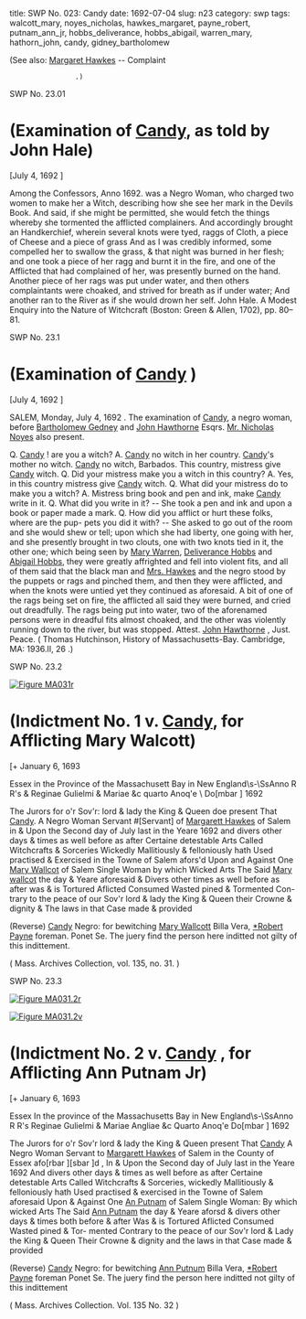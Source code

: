 title: SWP No. 023: Candy
date: 1692-07-04
slug: n23
category: swp
tags: walcott_mary, noyes_nicholas, hawkes_margaret, payne_robert, putnam_ann_jr, hobbs_deliverance, hobbs_abigail, warren_mary, hathorn_john, candy, gidney_bartholomew




 (See also: 
							[Margaret Hawkes](/tag/hawkes_margaret.html) -- Complaint
						
					.) 

<div markdown class="doc" id="n23.01">

<div class="doc_id">SWP No. 23.01</div>


# (Examination of [Candy](/tag/candy.html), as told by John Hale)

[July 4, 1692 ]

Among the Confessors, Anno 1692. was a Negro Woman, who charged two women to make her a Witch, describing how she see her mark in the Devils Book. And said, if she might be permitted, she would fetch the things whereby she tormented the afflicted complainers. And accordingly brought an Handkerchief, wherein several knots were tyed, raggs of Cloth, a piece of Cheese and a piece of grass And as I was credibly informed, some compelled her to swallow the grass, & that night was burned in her flesh; and one took a piece of her ragg and burnt it in the fire, and one of the Afflicted that had complained of her, was presently burned on the hand. Another piece of her rags was put under water, and then others complaintants were choaked, and strived for breath as if under water; And another ran to the River as if she would drown her self. 
John Hale. A Modest Enquiry into the Nature of Witchcraft (Boston: Green & Allen, 1702), pp. 80–81.

</div>



<div markdown class="doc" id="n23.1">

<div class="doc_id">SWP No. 23.1</div>


# (Examination of [Candy](/tag/candy.html) )

[July 4, 1692 ]

SALEM, Monday, July 4, 1692 . The examination of [Candy](/tag/candy.html), a  negro woman, before [Bartholomew Gedney](/tag/gidney_bartholomew.html) and [John Hawthorne](/tag/hathorn_john.html)  Esqrs. [Mr. Nicholas Noyes](/tag/noyes_nicholas.html) also present.

Q. [Candy](/tag/candy.html) ! are you a witch? A. [Candy](/tag/candy.html) no witch in her country.  [Candy](/tag/candy.html)'s mother no witch. [Candy](/tag/candy.html) no witch, Barbados. This country,  mistress give [Candy](/tag/candy.html) witch. Q. Did your mistress make you a witch in  this country? A. Yes, in this country mistress give [Candy](/tag/candy.html) witch.  Q. What did your mistress do to make you a witch? A. Mistress bring  book and pen and ink, make [Candy](/tag/candy.html) write in it. Q. What did you write  in it? -- She took a pen and ink and upon a book or paper made a  mark. Q. How did you afflict or hurt these folks, where are the pup-  pets you did it with? -- She asked to go out of the room and she  would shew or tell; upon which she had liberty, one going with her,  and she presently brought in two clouts, one with two knots tied in  it, the other one; which being seen by [Mary Warren](/tag/warren_mary.html), [Deliverance Hobbs](/tag/hobbs_deliverance.html) and [Abigail Hobbs](/tag/hobbs_abigail.html), they were greatly affrighted and fell into  violent fits, and all of them said that the black man and [Mrs. Hawkes](/tag/hawkes_margaret.html)  and the negro stood by the puppets or rags and pinched them, and  then they were afflicted, and when the knots were untied yet they  continued as aforesaid. A bit of one of the rags being set on fire, the  afflicted all said they were burned, and cried out dreadfully. The  rags being put into water, two of the aforenamed persons were in  dreadful fits almost choaked, and the other was violently running  down to the river, but was stopped.
Attest. [John Hawthorne](/tag/hathorn_john.html) , Just. Peace. ( Thomas Hutchinson,  History of Massachusetts-Bay. Cambridge, MA: 1936.II, 26 .)

</div>



<div markdown class="doc" id="n23.2">

<div class="doc_id">SWP No. 23.2</div>


<span markdown class="figure">[![Figure MA031r](archives/MA135/small/MA031r.jpg)](archives/MA135/large/MA031r.jpg)</span>

# (Indictment No. 1 v. [Candy](/tag/candy.html), for Afflicting Mary Walcott)

[+ January 6, 1693 

Essex in the Province of  the Massachusett Bay  in New England\s-\SsAnno R R's & Reginae Gulielmi & Mariae &c quarto Anoq'e \ Do[mbar ] 1692

The Jurors for o'r Sov'r: lord & lady the King & Queen doe present  That [Candy](/tag/candy.html). A Negro Woman Servant #[Servant] of [Margarett Hawkes](/tag/hawkes_margaret.html) of Salem in & Upon the Second day of July last in the Yeare 1692 and divers other days & times as well before as after Certaine  detestable Arts Called Witchcrafts & Sorceries Wickedly Mallitiously  & felloniously hath Used practised & Exercised in the Towne of  Salem afors'd Upon and Against One [Mary Wallcot](/tag/walcott_mary.html) of Salem Single  Woman by which Wicked Arts The Said [Mary wallcot](/tag/walcott_mary.html) the day  & Yeare aforesaid & Divers other times as well before as after was  & is Tortured Aflicted Consumed Wasted pined & Tormented Con-  trary to the peace of our Sov'r lord & lady the King & Queen their  Crowne & dignity & The laws in that Case made & provided

(Reverse) [Candy](/tag/candy.html) Negro: for bewitching [Mary Wallcott](/tag/walcott_mary.html) Billa Vera,  [*Robert Payne](/tag/payne_robert.html) foreman. Ponet Se. The juery find the person here  inditted not gilty of this indittement.

( Mass. Archives Collection, vol. 135, no. 31. )


</div>



<div markdown class="doc" id="n23.3">

<div class="doc_id">SWP No. 23.3</div>


<span markdown class="figure">[![Figure MA031.2r](archives/MA135/small/MA031.2r.jpg)](archives/MA135/large/MA031.2r.jpg)</span>

<span markdown class="figure">[![Figure MA031.2v](archives/MA135/small/MA031.2v.jpg)](archives/MA135/large/MA031.2v.jpg)</span>

# (Indictment No. 2 v. [Candy](/tag/candy.html) , for Afflicting Ann Putnam Jr)

[+ January 6, 1693 

Essex In the province of the  Massachusetts Bay in New  England\s-\SsAnno R R's Reginae Gulielmi & Mariae Angliae &c Quarto Anoq'e  Do[mbar ] 1692

The Jurors for o'r Sov'r lord & lady the King & Queen present  That [Candy](/tag/candy.html) A Negro Woman Servant to [Margarett Hawkes](/tag/hawkes_margaret.html) of Salem  in the County of Essex afo[rbar ][sbar ]d , In & Upon the Second day of July last in the Yeare 1692 And divers other days & times as well before  as after Certaine detestable Arts Called Witchcrafts & Sorceries,  wickedly Mallitiously & felloniously hath Used practised & exercised  in the Towne of Salem aforesaid Upon & Against One [An Putnam](/tag/putnam_ann_jr.html) of  Salem Single Woman: By which wicked Arts The Said [Ann Putnam](/tag/putnam_ann_jr.html)   the day & Yeare aforsd & divers other days & times both before  & after Was & is Tortured Aflicted Consumed Wasted pined & Tor-  mented Contrary to the peace of our Sov'r lord & Lady the King  & Queen Their Crowne & dignity and the laws in that Case made  & provided

(Reverse) [Candy](/tag/candy.html) Negro: for bewitching [Ann Putnum](/tag/putnam_ann_jr.html) Billa Vera,  [*Robert Payne](/tag/payne_robert.html) foreman Ponet Se. The juery find the person here  inditted not gilty of this indittement

( Mass. Archives Collection. Vol. 135 No. 32 )


</div>

